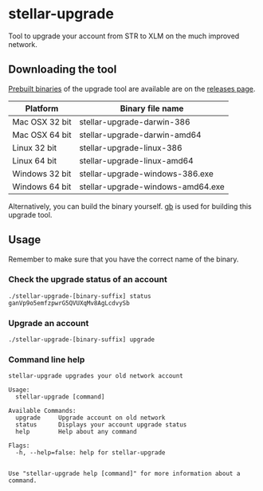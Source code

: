 # stellar-upgrade

Tool to upgrade your account from STR to XLM on the much improved network.

## Downloading the tool
[Prebuilt binaries](https://github.com/stellar/stellar-upgrade/releases) of the upgrade tool are available are on the [releases page](https://github.com/stellar/stellar-upgrade/releases).

| Platform       | Binary file name                  |
|----------------|-----------------------------------|
| Mac OSX 32 bit | stellar-upgrade-darwin-386        |
| Mac OSX 64 bit | stellar-upgrade-darwin-amd64      |
| Linux 32 bit   | stellar-upgrade-linux-386         |
| Linux 64 bit   | stellar-upgrade-linux-amd64       |
| Windows 32 bit | stellar-upgrade-windows-386.exe   |
| Windows 64 bit | stellar-upgrade-windows-amd64.exe |

Alternatively, you can build the binary yourself. [gb](http://getgb.io) is used for building this upgrade tool.

## Usage
Remember to make sure that you have the correct name of the binary.

### Check the upgrade status of an account
```shell
./stellar-upgrade-[binary-suffix] status ganVp9o5emfzpwrG5QVUXqMv8AgLcdvySb
```

### Upgrade an account
```shell
./stellar-upgrade-[binary-suffix] upgrade
```

### Command line help
```shell
stellar-upgrade upgrades your old network account

Usage:
  stellar-upgrade [command]

Available Commands:
  upgrade     Upgrade account on old network
  status      Displays your account upgrade status
  help        Help about any command

Flags:
  -h, --help=false: help for stellar-upgrade


Use "stellar-upgrade help [command]" for more information about a command.
```

